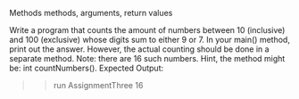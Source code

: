 Methods methods, arguments, return values
<!-- Assignment 1 -->
<!-- Write a program that makes animal sounds.
We have 4 types of animals: cow (1), dog (2), sheep (3), and crocodile (4).
The main() method, receive as an argument the animal (1-4), 
and print out its sound as
follows:
(1)The cow goes “moo”, (2)the dog goes “woof”, (3)the sheep goes “meh” and (4) the crocodile is silent.
The for each animal should be done in separate methods. In particular, in your main
function, you should call one of four methods that will print the animal sounds to the screen.
Running examples:
>> run Assignment1 dog
The dog goes woof
>> run Assignment1 pikachu
Sorry, we don't have that animal in stock. -->

<!-- Assignment 2 -->
<!-- Write a program that greets the user according to the current time of day.
The main() method receives two arguments via the command-line: (1) the name of the user
and (2) the current hour of the day, in 24 hour format (e.g., 18 means 18:00)
The method should print out a corresponding greeting. The printing should be done in a
single separate method (i.e., not in main).
The greetings are:
• 06:00-11:00 – “good morning”
• 12:00-16:00 – “good afternoon”
• 17:00-20:00 – “good evening”
• 21:00-05:00 – “good night”
Hint: the method might be void greet(String name, int hourOfDay).
Notes:
(1) In your main, check that exactly two arguments are given. If not, print the statement
"Please enter your name and the current hour"
(2) If the hour given is < 0 or > 24, print the statement “There is no such time, [name]” where
name is the name given by the user.
Running examples:
run AssignmentTwo Daniel 8
Good Morning, Daniel!
run AssignmentTwo Bilbo 42
There is no such time, Bilbo! -->

<!-- Assignment 3 -->
Write a program that counts the amount of numbers between 10 (inclusive) and 100 (exclusive)
whose digits sum to either 9 or 7.
In your main() method, print out the answer. However, the actual counting should be done in a
separate method. Note: there are 16 such numbers.
Hint, the method might be: int countNumbers().
Expected Output:
>> run AssignmentThree
16
